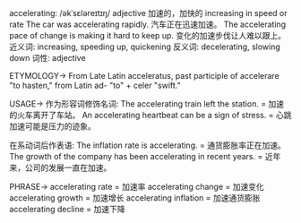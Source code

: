 accelerating: /əkˈsɛləreɪtɪŋ/
adjective
加速的，加快的
increasing in speed or rate
The car was accelerating rapidly. 汽车正在迅速加速。
The accelerating pace of change is making it hard to keep up.  变化的加速步伐让人难以跟上。
近义词: increasing, speeding up, quickening
反义词: decelerating, slowing down
词性: adjective

ETYMOLOGY->
From Late Latin acceleratus, past participle of accelerare "to hasten," from Latin ad- "to" + celer "swift."

USAGE->
作为形容词修饰名词:
The accelerating train left the station. = 加速的火车离开了车站。
An accelerating heartbeat can be a sign of stress. = 心跳加速可能是压力的迹象。

在系动词后作表语:
The inflation rate is accelerating. = 通货膨胀率正在加速。
The growth of the company has been accelerating in recent years. = 近年来，公司的发展一直在加速。


PHRASE->
accelerating rate = 加速率
accelerating change = 加速变化
accelerating growth = 加速增长
accelerating inflation =  加速通货膨胀
accelerating decline = 加速下降
